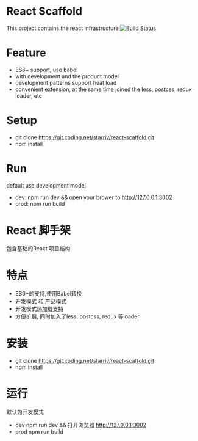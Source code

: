 # React Scaffold
This project contains the react infrastructure
[![Build Status](https://travis-ci.org/starriv/react-scaffold.svg?branch=master)](https://travis-ci.org/starriv/react-scaffold)
# Feature
- ES6+ support, use babel
- with development and the product model
- development patterns support heat load
- convenient extension, at the same time joined the less, postcss, redux loader, etc

# Setup
- git clone https://git.coding.net/starriv/react-scaffold.git
- npm install

# Run
default use development model
- dev:  npm run dev && open your brower to http://127.0.0.1:3002
- prod: npm run build


# React 脚手架
包含基础的React 项目结构

# 特点
- ES6+的支持,使用Babel转换
- 开发模式 和 产品模式
- 开发模式热加载支持
- 方便扩展, 同时加入了less, postcss, redux 等loader

# 安装
- git clone https://git.coding.net/starriv/react-scaffold.git
- npm install

# 运行
默认为开发模式
- dev npm run dev && 打开浏览器 http://127.0.0.1:3002
- prod npm run build
